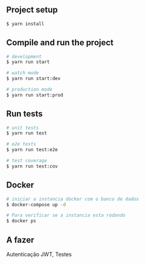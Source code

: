 
## Project setup

```bash
$ yarn install
```

## Compile and run the project

```bash
# development
$ yarn run start

# watch mode
$ yarn run start:dev

# production mode
$ yarn run start:prod
```

## Run tests

```bash
# unit tests
$ yarn run test

# e2e tests
$ yarn run test:e2e

# test coverage
$ yarn run test:cov
```

## Docker

```bash
# iniciar a instancia docker com o banco de dados 
$ docker-compose up -d

# Para verificar se a instancia esta rodando
$ docker ps

```


## A fazer

Autenticação JWT,
Testes

